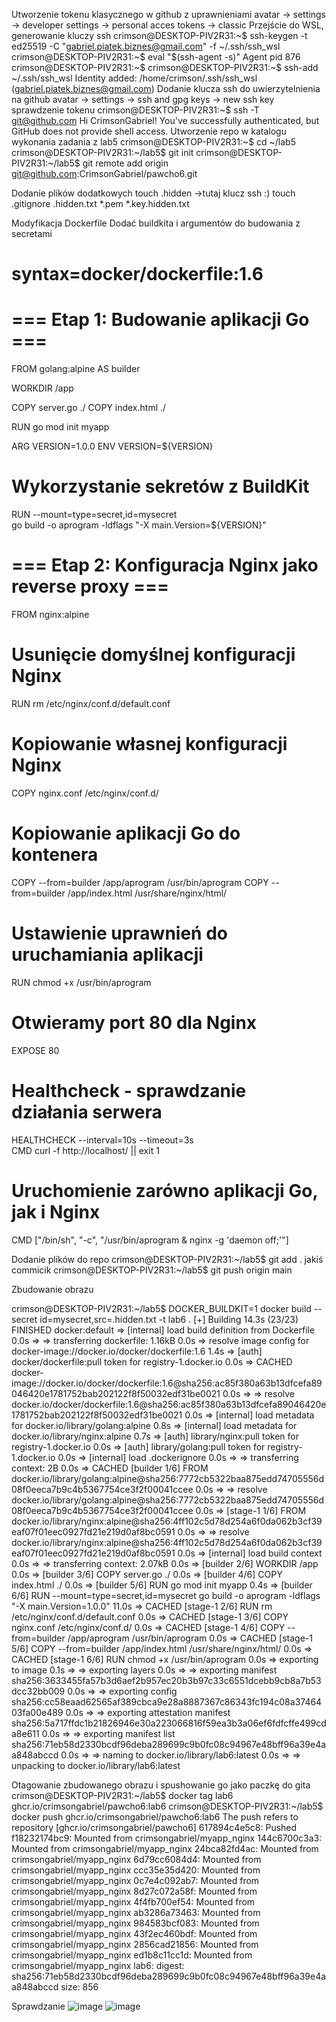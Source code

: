 Utworzenie tokenu klasycznego  w github z uprawnieniami 
avatar -> settings -> developer settings -> personal acces tokens -> classic
Przejście do WSL, generowanie kluczy ssh
crimson@DESKTOP-PIV2R31:~$ ssh-keygen -t ed25519 -C "gabriel.piatek.biznes@gmail.com" -f ~/.ssh/ssh_wsl
crimson@DESKTOP-PIV2R31:~$ eval "$(ssh-agent -s)"
Agent pid 876
crimson@DESKTOP-PIV2R31:~$
crimson@DESKTOP-PIV2R31:~$ ssh-add ~/.ssh/ssh_wsl
Identity added: /home/crimson/.ssh/ssh_wsl (gabriel.piatek.biznes@gmail.com)
Dodanie klucza ssh do uwierzytelnienia na github 
avatar -> settings -> ssh and gpg keys -> new ssh key
sprawdzenie tokenu 
crimson@DESKTOP-PIV2R31:~$ ssh -T git@github.com
Hi CrimsonGabriel! You've successfully authenticated, but GitHub does not provide shell access.
Utworzenie repo w katalogu wykonania zadania z lab5
crimson@DESKTOP-PIV2R31:~$ cd ~/lab5
crimson@DESKTOP-PIV2R31:~/lab5$ git init
crimson@DESKTOP-PIV2R31:~/lab5$ git remote add origin git@github.com:CrimsonGabriel/pawcho6.git

Dodanie plików dodatkowych
touch .hidden
->tutaj klucz ssh :)
touch .gitignore
.hidden.txt
*.pem
*.key.hidden.txt

Modyfikacja Dockerfile Dodać buildkita i argumentów do budowania z secretami
# syntax=docker/dockerfile:1.6

# === Etap 1: Budowanie aplikacji Go ===
FROM golang:alpine AS builder

WORKDIR /app

COPY server.go ./
COPY index.html ./

RUN go mod init myapp

ARG VERSION=1.0.0
ENV VERSION=${VERSION}

# Wykorzystanie sekretów z BuildKit
RUN --mount=type=secret,id=mysecret \
    go build -o aprogram -ldflags "-X main.Version=${VERSION}"

# === Etap 2: Konfiguracja Nginx jako reverse proxy ===
FROM nginx:alpine

# Usunięcie domyślnej konfiguracji Nginx
RUN rm /etc/nginx/conf.d/default.conf

# Kopiowanie własnej konfiguracji Nginx
COPY nginx.conf /etc/nginx/conf.d/

# Kopiowanie aplikacji Go do kontenera
COPY --from=builder /app/aprogram /usr/bin/aprogram
COPY --from=builder /app/index.html /usr/share/nginx/html/

# Ustawienie uprawnień do uruchamiania aplikacji
RUN chmod +x /usr/bin/aprogram

# Otwieramy port 80 dla Nginx
EXPOSE 80

# Healthcheck - sprawdzanie działania serwera
HEALTHCHECK --interval=10s --timeout=3s \
  CMD curl -f http://localhost/ || exit 1

# Uruchomienie zarówno aplikacji Go, jak i Nginx
CMD ["/bin/sh", "-c", "/usr/bin/aprogram & nginx -g 'daemon off;'"]

Dodanie plików do repo 
crimson@DESKTOP-PIV2R31:~/lab5$ git add .
jakiś commicik 
crimson@DESKTOP-PIV2R31:~/lab5$ git push origin main

Zbudowanie obrazu

crimson@DESKTOP-PIV2R31:~/lab5$ DOCKER_BUILDKIT=1 docker build --secret id=mysecret,src=.hidden.txt -t lab6 .
[+] Building 14.3s (23/23) FINISHED                                                                                                                                                                                           docker:default
 => [internal] load build definition from Dockerfile                                                                                                                                                                                    0.0s
 => => transferring dockerfile: 1.16kB                                                                                                                                                                                                  0.0s
 => resolve image config for docker-image://docker.io/docker/dockerfile:1.6                                                                                                                                                             1.4s
 => [auth] docker/dockerfile:pull token for registry-1.docker.io                                                                                                                                                                        0.0s
 => CACHED docker-image://docker.io/docker/dockerfile:1.6@sha256:ac85f380a63b13dfcefa89046420e1781752bab202122f8f50032edf31be0021                                                                                                       0.0s
 => => resolve docker.io/docker/dockerfile:1.6@sha256:ac85f380a63b13dfcefa89046420e1781752bab202122f8f50032edf31be0021                                                                                                                  0.0s
 => [internal] load metadata for docker.io/library/golang:alpine                                                                                                                                                                        0.8s
 => [internal] load metadata for docker.io/library/nginx:alpine                                                                                                                                                                         0.7s
 => [auth] library/nginx:pull token for registry-1.docker.io                                                                                                                                                                            0.0s
 => [auth] library/golang:pull token for registry-1.docker.io                                                                                                                                                                           0.0s
 => [internal] load .dockerignore                                                                                                                                                                                                       0.0s
 => => transferring context: 2B                                                                                                                                                                                                         0.0s
 => CACHED [builder 1/6] FROM docker.io/library/golang:alpine@sha256:7772cb5322baa875edd74705556d08f0eeca7b9c4b5367754ce3f2f00041ccee                                                                                                   0.0s
 => => resolve docker.io/library/golang:alpine@sha256:7772cb5322baa875edd74705556d08f0eeca7b9c4b5367754ce3f2f00041ccee                                                                                                                  0.0s
 => [stage-1 1/6] FROM docker.io/library/nginx:alpine@sha256:4ff102c5d78d254a6f0da062b3cf39eaf07f01eec0927fd21e219d0af8bc0591                                                                                                           0.0s
 => => resolve docker.io/library/nginx:alpine@sha256:4ff102c5d78d254a6f0da062b3cf39eaf07f01eec0927fd21e219d0af8bc0591                                                                                                                   0.0s
 => [internal] load build context                                                                                                                                                                                                       0.0s
 => => transferring context: 2.07kB                                                                                                                                                                                                     0.0s
 => [builder 2/6] WORKDIR /app                                                                                                                                                                                                          0.0s
 => [builder 3/6] COPY server.go ./                                                                                                                                                                                                     0.0s
 => [builder 4/6] COPY index.html ./                                                                                                                                                                                                    0.0s
 => [builder 5/6] RUN go mod init myapp                                                                                                                                                                                                 0.4s
 => [builder 6/6] RUN --mount=type=secret,id=mysecret     go build -o aprogram -ldflags "-X main.Version=1.0.0"                                                                                                                        11.0s
 => CACHED [stage-1 2/6] RUN rm /etc/nginx/conf.d/default.conf                                                                                                                                                                          0.0s
 => CACHED [stage-1 3/6] COPY nginx.conf /etc/nginx/conf.d/                                                                                                                                                                             0.0s
 => CACHED [stage-1 4/6] COPY --from=builder /app/aprogram /usr/bin/aprogram                                                                                                                                                            0.0s
 => CACHED [stage-1 5/6] COPY --from=builder /app/index.html /usr/share/nginx/html/                                                                                                                                                     0.0s
 => CACHED [stage-1 6/6] RUN chmod +x /usr/bin/aprogram                                                                                                                                                                                 0.0s
 => exporting to image                                                                                                                                                                                                                  0.1s
 => => exporting layers                                                                                                                                                                                                                 0.0s
 => => exporting manifest sha256:3633455fa57b3d6aef2b957ec20b3b97c33c6551dcebb9cb8a7b53dcc32bb009                                                                                                                                       0.0s
 => => exporting config sha256:cc58eaad62565af389cbca9e28a8887367c86343fc194c08a3746403fa00e489                                                                                                                                         0.0s
 => => exporting attestation manifest sha256:5a717ffdc1b21826946e30a223066816f59ea3b3a06ef6fdfcffe499cda8e611                                                                                                                           0.0s
 => => exporting manifest list sha256:71eb58d2330bcdf96deba289699c9b0fc08c94967e48bff96a39e4aa848abccd                                                                                                                                  0.0s
 => => naming to docker.io/library/lab6:latest                                                                                                                                                                                          0.0s
 => => unpacking to docker.io/library/lab6:latest    

 Otagowanie zbudowanego obrazu i spushowanie go jako paczkę do gita
crimson@DESKTOP-PIV2R31:~/lab5$ docker tag lab6 ghcr.io/crimsongabriel/pawcho6:lab6
crimson@DESKTOP-PIV2R31:~/lab5$ docker push ghcr.io/crimsongabriel/pawcho6:lab6
The push refers to repository [ghcr.io/crimsongabriel/pawcho6]
617894c4e5c8: Pushed
f18232174bc9: Mounted from crimsongabriel/myapp_nginx
144c6700c3a3: Mounted from crimsongabriel/myapp_nginx
24bca82fd4ac: Mounted from crimsongabriel/myapp_nginx
6d79cc6084d4: Mounted from crimsongabriel/myapp_nginx
ccc35e35d420: Mounted from crimsongabriel/myapp_nginx
0c7e4c092ab7: Mounted from crimsongabriel/myapp_nginx
8d27c072a58f: Mounted from crimsongabriel/myapp_nginx
4f4fb700ef54: Mounted from crimsongabriel/myapp_nginx
ab3286a73463: Mounted from crimsongabriel/myapp_nginx
984583bcf083: Mounted from crimsongabriel/myapp_nginx
43f2ec460bdf: Mounted from crimsongabriel/myapp_nginx
2856cad21856: Mounted from crimsongabriel/myapp_nginx
ed1b8c11cc1d: Mounted from crimsongabriel/myapp_nginx
lab6: digest: sha256:71eb58d2330bcdf96deba289699c9b0fc08c94967e48bff96a39e4aa848abccd size: 856

Sprawdzanie
![image](https://github.com/user-attachments/assets/3d81b7a6-4a59-4330-9330-2d245dafc20b)
![image](https://github.com/user-attachments/assets/62aa8b25-7aba-4dbe-b6bb-67b3e1ee34cc)
